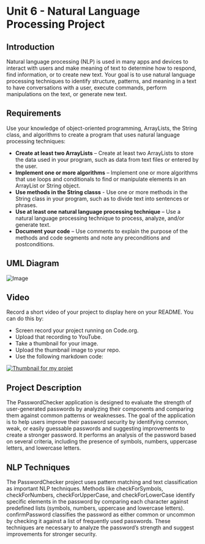 # Unit 6 - Natural Language Processing Project

## Introduction

Natural language processing (NLP) is used in many apps and devices to interact with users and make meaning of text to determine how to respond, find information, or to create new text. Your goal is to use natural language processing techniques to identify structure, patterns, and meaning in a text to have conversations with a user, execute commands, perform manipulations on the text, or generate new text.

## Requirements

Use your knowledge of object-oriented programming, ArrayLists, the String class, and algorithms to create a program that uses natural language processing techniques:

- **Create at least two ArrayLists** – Create at least two ArrayLists to store the data used in your program, such as data from text files or entered by the user.
- **Implement one or more algorithms** – Implement one or more algorithms that use loops and conditionals to find or manipulate elements in an ArrayList or String object.
- **Use methods in the String classs** - Use one or more methods in the String class in your program, such as to divide text into sentences or phrases.
- **Use at least one natural language processing technique** – Use a natural language processing technique to process, analyze, and/or generate text.
- **Document your code** – Use comments to explain the purpose of the methods and code segments and note any preconditions and postconditions.

## UML Diagram

![Image](https://github.com/user-attachments/assets/3c85c6ac-0555-408f-aba8-f12df29a0222)

## Video

Record a short video of your project to display here on your README. You can do this by:

- Screen record your project running on Code.org.
- Upload that recording to YouTube.
- Take a thumbnail for your image.
- Upload the thumbnail image to your repo.
- Use the following markdown code:

[![Thumbnail for my projet](nameOfThumbnail.png)](youtube-URL-here)

## Project Description

The PasswordChecker application is designed to evaluate the strength of user-generated passwords by analyzing their components and comparing them against common patterns or weaknesses. The goal of the application is to help users improve their password security by identifying common, weak, or easily guessable passwords and suggesting improvements to create a stronger password. It performs an analysis of the password based on several criteria, including the presence of symbols, numbers, uppercase letters, and lowercase letters.

## NLP Techniques

The PasswordChecker project uses pattern matching and text classification as important NLP techniques. Methods like checkForSymbols, checkForNumbers, checkForUpperCase, and checkForLowerCase identify specific elements in the password by comparing each character against predefined lists (symbols, numbers, uppercase and lowercase letters). confirmPassword classifies the password as either common or uncommon by checking it against a list of frequently used passwords. These techniques are necessary to analyze the password’s strength and suggest improvements for stronger security.
